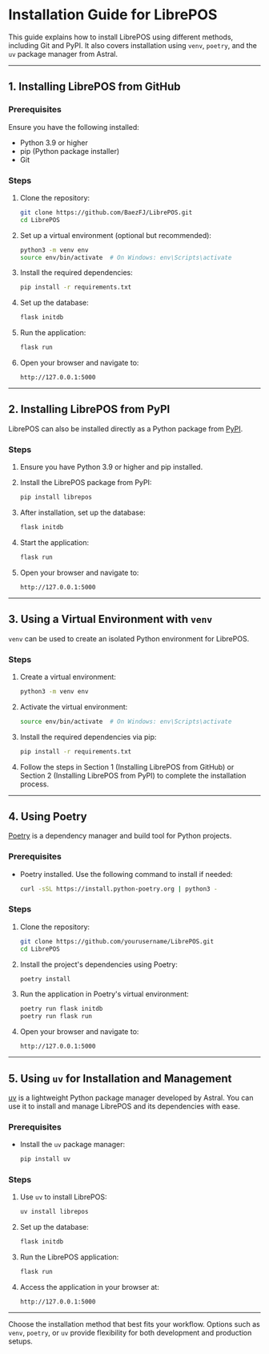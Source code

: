 # Installation Guide for LibrePOS

This guide explains how to install LibrePOS using different methods, including Git and PyPI. It also covers installation using `venv`, `poetry`, and the `uv` package manager from Astral.

---

## 1. Installing LibrePOS from GitHub

### Prerequisites

Ensure you have the following installed:

- Python 3.9 or higher
- pip (Python package installer)
- Git

### Steps

1. Clone the repository:
   ```bash
   git clone https://github.com/BaezFJ/LibrePOS.git
   cd LibrePOS
   ```

2. Set up a virtual environment (optional but recommended):
   ```bash
   python3 -m venv env
   source env/bin/activate  # On Windows: env\Scripts\activate
   ```

3. Install the required dependencies:
   ```bash
   pip install -r requirements.txt
   ```

4. Set up the database:
   ```bash
   flask initdb
   ```

5. Run the application:
   ```bash
   flask run
   ```

6. Open your browser and navigate to:
   ```
   http://127.0.0.1:5000
   ```

---

## 2. Installing LibrePOS from PyPI

LibrePOS can also be installed directly as a Python package from [PyPI](https://pypi.org/project/librepos/).

### Steps

1. Ensure you have Python 3.9 or higher and pip installed.

2. Install the LibrePOS package from PyPI:
   ```bash
   pip install librepos
   ```

3. After installation, set up the database:
   ```bash
   flask initdb
   ```

4. Start the application:
   ```bash
   flask run
   ```

5. Open your browser and navigate to:
   ```
   http://127.0.0.1:5000
   ```

---

## 3. Using a Virtual Environment with `venv`

`venv` can be used to create an isolated Python environment for LibrePOS.

### Steps

1. Create a virtual environment:
   ```bash
   python3 -m venv env
   ```

2. Activate the virtual environment:
   ```bash
   source env/bin/activate  # On Windows: env\Scripts\activate
   ```

3. Install the required dependencies via pip:
   ```bash
   pip install -r requirements.txt
   ```

4. Follow the steps in Section 1 (Installing LibrePOS from GitHub) or Section 2 (Installing LibrePOS from PyPI) to complete the installation process.

---

## 4. Using Poetry

[Poetry](https://python-poetry.org/) is a dependency manager and build tool for Python projects.

### Prerequisites

- Poetry installed. Use the following command to install if needed:
  ```bash
  curl -sSL https://install.python-poetry.org | python3 -
  ```

### Steps

1. Clone the repository:
   ```bash
   git clone https://github.com/yourusername/LibrePOS.git
   cd LibrePOS
   ```

2. Install the project's dependencies using Poetry:
   ```bash
   poetry install
   ```

3. Run the application in Poetry's virtual environment:
   ```bash
   poetry run flask initdb
   poetry run flask run
   ```

4. Open your browser and navigate to:
   ```
   http://127.0.0.1:5000
   ```

---

## 5. Using `uv` for Installation and Management

[uv](https://docs.astral.sh/uv/) is a lightweight Python package manager developed by Astral. You can use it to install and manage LibrePOS and its dependencies with ease.

### Prerequisites

- Install the `uv` package manager:
  ```bash
  pip install uv
  ```

### Steps

1. Use `uv` to install LibrePOS:
   ```bash
   uv install librepos
   ```

2. Set up the database:
   ```bash
   flask initdb
   ```

3. Run the LibrePOS application:
   ```bash
   flask run
   ```

4. Access the application in your browser at:
   ```
   http://127.0.0.1:5000
   ```

---

Choose the installation method that best fits your workflow. Options such as `venv`, `poetry`, or `uv` provide flexibility for both development and production setups.